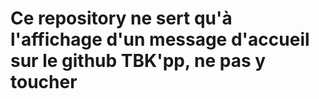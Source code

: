 # Ce repository ne sert qu'à l'affichage d'un message d'accueil sur le github TBK'pp, ne pas y toucher
